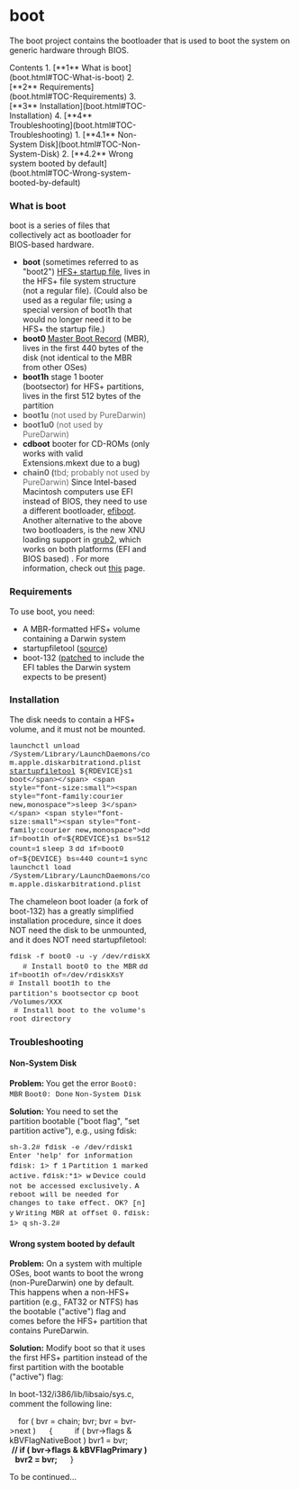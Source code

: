 boot
====
The boot project contains the bootloader that is used to boot the system on generic hardware through BIOS. 
<div class="sites-embed-align-left-wrapping-off">
<div class="sites-embed-border-off sites-embed" style="width:250px;">
<div class="sites-embed-content sites-embed-type-toc">
<div class="goog-toc sites-embed-toc-maxdepth-6">
Contents
1.  [**1** What is boot](boot.html#TOC-What-is-boot)
2.  [**2** Requirements](boot.html#TOC-Requirements)
3.  [**3** Installation](boot.html#TOC-Installation)
4.  [**4** Troubleshooting](boot.html#TOC-Troubleshooting)
    1.  [**4.1** Non-System Disk](boot.html#TOC-Non-System-Disk)
    2.  [**4.2** Wrong system booted by default](boot.html#TOC-Wrong-system-booted-by-default)

### What is boot
boot is a series of files that collectively act as bootloader for BIOS-based hardware.
-   <span style="font-weight:bold">boot</span> (sometimes referred to as "boot2") [HFS+ startup file](http://developer.apple.com/technotes/tn/tn1150.html#StartupFile), lives in the HFS+ file system structure (not a regular file). (Could also be used as a regular file; using a special version of boot1h that would no longer need it to be HFS+ the startup file.)
-   <span style="font-weight:bold">boot0 </span><span>[Master Boot Record](http://en.wikipedia.org/wiki/Master_boot_record) (MBR), lives in the first 440 bytes of the disk (not identical to the MBR from other OSes)</span>
-   <span style="font-weight:bold">boot1h</span> stage 1 booter (bootsector) for HFS+ partitions, lives in the first 512 bytes of the partition
-   <span style="font-weight:bold"><span style="color:rgb(102,102,102)">boot1u</span></span><span style="color:rgb(102,102,102)"> (not used by PureDarwin)</span>
-   <span style="font-weight:bold"><span style="color:rgb(102,102,102)">boot1u0</span></span><span style="color:rgb(102,102,102)"> (not used by PureDarwin)</span>
-   <span style="font-weight:bold">cdboot</span> booter for CD-ROMs (only works with valid Extensions.mkext due to a bug)
-   <span style="font-weight:bold"><span style="color:rgb(102,102,102)">chain0 </span><span><span style="color:rgb(102,102,102)">(</span></span></span><span><span style="color:rgb(102,102,102)">tbd; pro</span></span><span style="color:rgb(102,102,102)">bably not used by PureDarwin)</span>
Since Intel-based Macintosh computers use EFI instead of BIOS, they need to use a different bootloader, [efiboot](efiboot.html).
Another alternative to the above two bootloaders, is the new XNU loading support in [grub2](http://www.gnu.org/software/grub/grub-2.en.html), which works on both platforms (EFI and BIOS based) . For more information, check out [this](http://grub.enbug.org/XNUSupport) page.
### Requirements
To use boot, you need:
-   A MBR-formatted HFS+ volume containing a Darwin system
-   startupfiletool ([source](http://www.opensource.apple.com/darwinsource/projects/other/DarwinTools-1/))
-   boot-132 ([patched](http://tgwbd.org/darwin/boot.html) to include the EFI tables the Darwin system expects to be present)
### Installation
The disk needs to contain a HFS+ volume, and it must not be mounted.

<span style="font-family:courier new"></span>
<span style="font-size:small"><span style="font-family:courier new,monospace">launchctl unload /System/Library/LaunchDaemons/com.apple.diskarbitrationd.plist</span></span>
[<span style="font-size:small"><span style="font-family:courier new,monospace">startupfiletool</span></span>](../../downloads.html)<span style="font-size:small"><span style="font-family:courier new,monospace"> ${RDEVICE}s1 boot</span></span>
<span style="font-size:small"><span style="font-family:courier new,monospace">sleep 3</span></span>
<span style="font-size:small"><span style="font-family:courier new,monospace">dd if=boot1h of=${RDEVICE}s1 bs=512 count=1</span></span>
<span style="font-size:small"><span style="font-family:courier new,monospace">sleep 3</span></span>
<span style="font-size:small"><span style="font-family:courier new,monospace">dd if=boot0 of=${DEVICE} bs=440 count=1</span></span>
<span style="font-size:small"><span style="font-family:courier new,monospace">sync</span></span>
<span style="font-size:small"><span style="font-family:courier new,monospace">launchctl load /System/Library/LaunchDaemons/com.apple.diskarbitrationd.plist</span></span>


The chameleon boot loader (a fork of boot-132) has a greatly simplified installation procedure, since it does NOT need the disk to be unmounted, and it does NOT need startupfiletool:


<span style="font-family:courier new,monospace"><span style="font-size:small">fdisk -f boot0 -u -y /dev/rdiskX    # Install boot0 to the MBR</span></span>
<span style="font-family:courier new,monospace"><span style="font-size:small">dd if=boot1h of=/dev/rdiskXsY       # Install boot1h to the partition's bootsector</span></span>
<span style="font-family:courier new,monospace"><span style="font-size:small">cp boot /Volumes/XXX                # Install boot to the volume's root directory</span></span>

### Troubleshooting
#### Non-System Disk
<span style="font-weight:bold">Problem: </span>You get the error
<span style="font-family:courier new,monospace"><span style="font-size:small">Boot0: MBR</span></span>
<span style="font-family:courier new,monospace"><span style="font-size:small">Boot0: Done</span></span>
<span style="font-family:courier new,monospace"><span style="font-size:small">Non-System Disk</span></span>

<span style="font-weight:bold">Solution:</span> You need to set the partition bootable ("boot flag", "set partition active"), e.g., using fdisk:

<span style="font-family:courier new,monospace"><span style="font-size:small">sh-3.2# fdisk -e /dev/rdisk1</span></span>
<span style="font-family:courier new,monospace"><span style="font-size:small">Enter 'help' for information  </span></span>
<span style="font-family:courier new,monospace"><span style="font-size:small">fdisk: 1&gt; f 1</span></span>
<span style="font-family:courier new,monospace"><span style="font-size:small">Partition 1 marked active.</span></span>
<span style="font-family:courier new,monospace"><span style="font-size:small">fdisk:*1&gt; w</span></span>
<span style="font-family:courier new,monospace"><span style="font-size:small">Device could not be accessed exclusively.</span></span>
<span style="font-family:courier new,monospace"><span style="font-size:small">A reboot will be needed for changes to take effect. OK? [n] y</span></span>
<span style="font-family:courier new,monospace"><span style="font-size:small">Writing MBR at offset 0.</span></span>
<span style="font-family:courier new,monospace"><span style="font-size:small">fdisk: 1&gt; q</span></span>
<span style="font-family:courier new,monospace"><span style="font-size:small">sh-3.2#</span></span> 
#### Wrong system booted by default
<span style="font-weight:bold">Problem:</span> On a system with multiple OSes, boot wants to boot the wrong (non-PureDarwin) one by default. This happens when a non-HFS+ partition (e.g., FAT32 or NTFS) has the bootable ("active") flag and comes before the HFS+ partition that contains PureDarwin.

<span style="font-weight:bold">Solution:</span> Modify boot so that it uses the first HFS+ partition instead of the first partition with the bootable ("active") flag:

In boot-132/i386/lib/libsaio/sys.c, comment the following line:

<span style="font-family:courier new;font-size:12px"></span>
    for ( bvr = chain; bvr; bvr = bvr-&gt;next ) 
    { 
        if ( bvr-&gt;flags & kBVFlagNativeBoot ) bvr1 = bvr; 
        <span style="font-weight:bold">// if ( bvr-&gt;flags & kBVFlagPrimary )    bvr2 = bvr; </span>
    }


To be continued...


